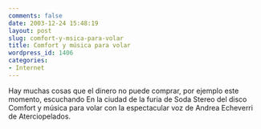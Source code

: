 ```yaml
---
comments: false
date: 2003-12-24 15:48:19
layout: post
slug: comfort-y-msica-para-volar
title: Comfort y música para volar
wordpress_id: 1406
categories:
- Internet
---
```


Hay muchas cosas que el dinero no puede comprar, por ejemplo este momento, escuchando En la ciudad de la furia de Soda Stereo del disco Comfort y música para volar con la espectacular voz de Andrea Echeverri de Aterciopelados.




 
